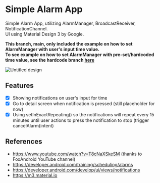 # Simple Alarm App
Simple Alarm App, utilizing AlarmManager, BroadcastReceiver, NotificationChannel.\
UI using Material Design 3 by Google.

**This branch, main, only included the example on how to set AlarmManager with user's input time value.**\
**To see example on how to set AlarmManager with pre-set/hardcoded time value, see the hardcode branch [here](https://github.com/PutraGandaD/Simple_Alarm_App_with_AlarmManager/tree/hardcode "Hardcode branch")**

![Untitled design](https://github.com/PutraGandaD/Simple_Alarm_App_with_AlarmManager/assets/54593964/41fa1dcb-8a94-40c9-a860-fa2a1cb229f9)

## Features
- [x] Showing notifications on user's input for time
- [x] Go to detail screen when notification is pressed (still placeholder for now)
- [x] Using setInExactRepeating() so the notifications will repeat every 15 minutes until user actions to press the notification to stop (trigger cancelAlarm(intent)

## References
- https://www.youtube.com/watch?v=T8cNaXSkeSM (thanks to FoxAndroid YouTube channel)
- https://developer.android.com/training/scheduling/alarms
- https://developer.android.com/develop/ui/views/notifications
- https://m3.material.io
